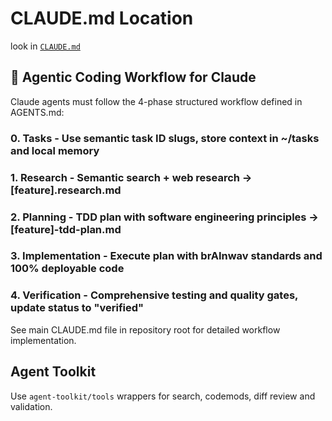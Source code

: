 # CLAUDE.md Location

look in [`CLAUDE.md`](./CLAUDE.md)

## 🔄 Agentic Coding Workflow for Claude

Claude agents must follow the 4-phase structured workflow defined in AGENTS.md:

### 0. Tasks - Use semantic task ID slugs, store context in ~/tasks and local memory

### 1. Research - Semantic search + web research → [feature].research.md

### 2. Planning - TDD plan with software engineering principles → [feature]-tdd-plan.md

### 3. Implementation - Execute plan with brAInwav standards and 100% deployable code

### 4. Verification - Comprehensive testing and quality gates, update status to "verified"

See main CLAUDE.md file in repository root for detailed workflow implementation.

## Agent Toolkit

Use `agent-toolkit/tools` wrappers for search, codemods, diff review and validation.
